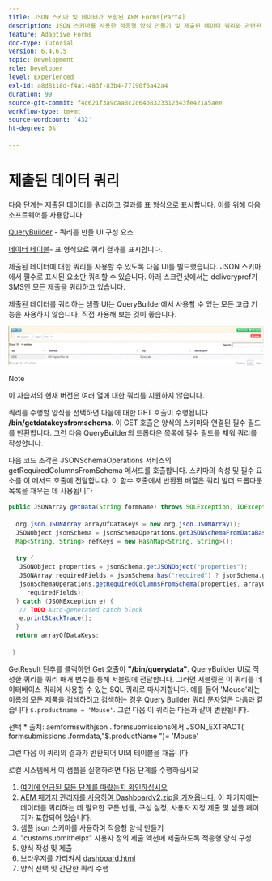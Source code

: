 ```yaml
---
title: JSON 스키마 및 데이터가 포함된 AEM Forms[Part4]
description: JSON 스키마를 사용한 적응형 양식 만들기 및 제출된 데이터 쿼리와 관련된 단계를 안내하는 다중 파트 튜토리얼입니다.
feature: Adaptive Forms
doc-type: Tutorial
version: 6.4,6.5
topic: Development
role: Developer
level: Experienced
exl-id: a8d8118d-f4a1-483f-83b4-77190f6a42a4
duration: 99
source-git-commit: f4c621f3a9caa8c2c64b8323312343fe421a5aee
workflow-type: tm+mt
source-wordcount: '432'
ht-degree: 0%

---
```


# 제출된 데이터 쿼리


다음 단계는 제출된 데이터를 쿼리하고 결과를 표 형식으로 표시합니다. 이를 위해 다음 소프트웨어를 사용합니다.

[QueryBuilder](https://querybuilder.js.org/) - 쿼리를 만들 UI 구성 요소

[데이터 테이블](https://datatables.net/)- 표 형식으로 쿼리 결과를 표시합니다.

제출된 데이터에 대한 쿼리를 사용할 수 있도록 다음 UI를 빌드했습니다. JSON 스키마에서 필수로 표시된 요소만 쿼리할 수 있습니다. 아래 스크린샷에서는 deliverypref가 SMS인 모든 제출을 쿼리하고 있습니다.

제출된 데이터를 쿼리하는 샘플 UI는 QueryBuilder에서 사용할 수 있는 모든 고급 기능을 사용하지 않습니다. 직접 사용해 보는 것이 좋습니다.

![querybuilder](assets/querybuilderui.gif)

>[!NOTE]
>
>이 자습서의 현재 버전은 여러 열에 대한 쿼리를 지원하지 않습니다.

쿼리를 수행할 양식을 선택하면 다음에 대한 GET 호출이 수행됩니다 **/bin/getdatakeysfromschema**. 이 GET 호출은 양식의 스키마와 연결된 필수 필드를 반환합니다. 그런 다음 QueryBuilder의 드롭다운 목록에 필수 필드를 채워 쿼리를 작성합니다.

다음 코드 조각은 JSONSchemaOperations 서비스의 getRequiredColumnsFromSchema 메서드를 호출합니다. 스키마의 속성 및 필수 요소를 이 메서드 호출에 전달합니다. 이 함수 호출에서 반환된 배열은 쿼리 빌더 드롭다운 목록을 채우는 데 사용됩니다

```java
public JSONArray getData(String formName) throws SQLException, IOException {

  org.json.JSONArray arrayOfDataKeys = new org.json.JSONArray();
  JSONObject jsonSchema = jsonSchemaOperations.getJSONSchemaFromDataBase(formName);
  Map<String, String> refKeys = new HashMap<String, String>();

  try {
   JSONObject properties = jsonSchema.getJSONObject("properties");
   JSONArray requiredFields = jsonSchema.has("required") ? jsonSchema.getJSONArray("required") : null;
   jsonSchemaOperations.getRequiredColumnsFromSchema(properties, arrayOfDataKeys, "", jsonSchema, refKeys,
     requiredFields);
  } catch (JSONException e) {
   // TODO Auto-generated catch block
   e.printStackTrace();
  }
  return arrayOfDataKeys;

 }
```

GetResult 단추를 클릭하면 Get 호출이 **&quot;/bin/querydata&quot;**. QueryBuilder UI로 작성한 쿼리를 쿼리 매개 변수를 통해 서블릿에 전달합니다. 그러면 서블릿은 이 쿼리를 데이터베이스 쿼리에 사용할 수 있는 SQL 쿼리로 마사지합니다. 예를 들어 &#39;Mouse&#39;라는 이름의 모든 제품을 검색하려고 검색하는 경우 Query Builder 쿼리 문자열은 다음과 같습니다 `$.productname = 'Mouse'`. 그런 다음 이 쿼리는 다음과 같이 변환됩니다.

선택 &#42; 출처: aemformswithjson .  formsubmissions에서 JSON_EXTRACT( formsubmissions .formdata,&quot;$.productName &quot;)= &#39;Mouse&#39;

그런 다음 이 쿼리의 결과가 반환되어 UI의 테이블을 채웁니다.

로컬 시스템에서 이 샘플을 실행하려면 다음 단계를 수행하십시오

1. [여기에 언급된 모든 단계를 따랐는지 확인하십시오](part2.md)
1. [AEM 패키지 관리자를 사용하여 Dashboardv2.zip을 가져옵니다.](assets/dashboardv2.zip) 이 패키지에는 데이터를 쿼리하는 데 필요한 모든 번들, 구성 설정, 사용자 지정 제출 및 샘플 페이지가 포함되어 있습니다.
1. 샘플 json 스키마를 사용하여 적응형 양식 만들기
1. &quot;customsubmithelpx&quot; 사용자 정의 제출 액션에 제출하도록 적응형 양식 구성
1. 양식 작성 및 제출
1. 브라우저를 가리켜서 [dashboard.html](http://localhost:4502/content/AemForms/dashboard.html)
1. 양식 선택 및 간단한 쿼리 수행
